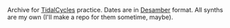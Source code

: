 Archive for [TidalCycles](https://tidalcycles.org) practice. Dates are in [Desamber](https://wiki.xxiivv.com/#time) format. All synths are my own (I'll make a repo for them sometime, maybe).
